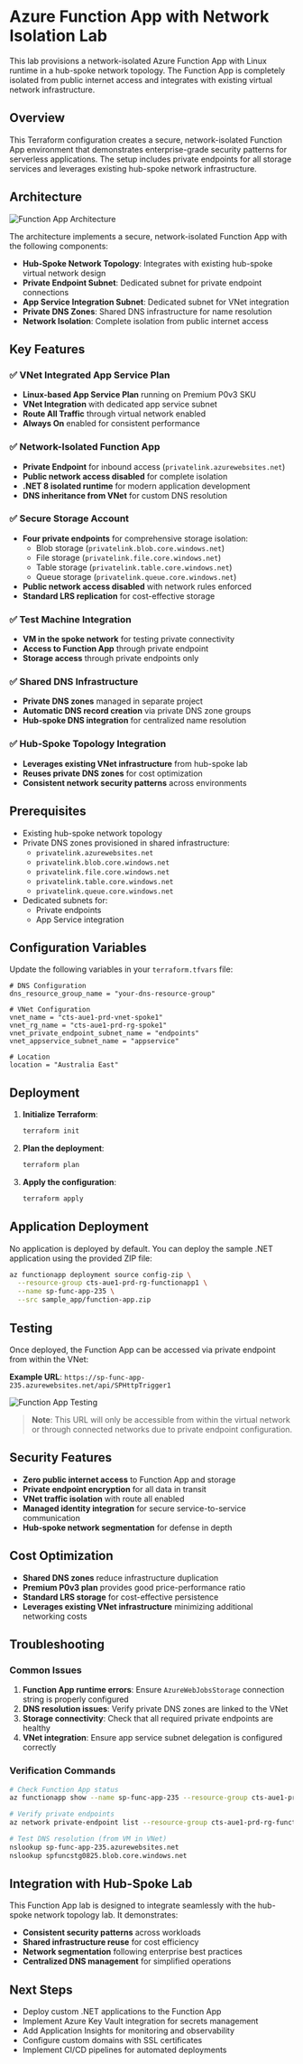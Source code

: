 # Azure Function App with Network Isolation Lab

This lab provisions a network-isolated Azure Function App with Linux runtime in a hub-spoke network topology. The Function App is completely isolated from public internet access and integrates with existing virtual network infrastructure.

## Overview

This Terraform configuration creates a secure, network-isolated Function App environment that demonstrates enterprise-grade security patterns for serverless applications. The setup includes private endpoints for all storage services and leverages existing hub-spoke network infrastructure.

## Architecture

![Function App Architecture](images/function_app_lab.png)

The architecture implements a secure, network-isolated Function App with the following components:

- **Hub-Spoke Network Topology**: Integrates with existing hub-spoke virtual network design
- **Private Endpoint Subnet**: Dedicated subnet for private endpoint connections
- **App Service Integration Subnet**: Dedicated subnet for VNet integration
- **Private DNS Zones**: Shared DNS infrastructure for name resolution
- **Network Isolation**: Complete isolation from public internet access

## Key Features

### ✅ VNet Integrated App Service Plan
- **Linux-based App Service Plan** running on Premium P0v3 SKU
- **VNet Integration** with dedicated app service subnet
- **Route All Traffic** through virtual network enabled
- **Always On** enabled for consistent performance

### ✅ Network-Isolated Function App
- **Private Endpoint** for inbound access (`privatelink.azurewebsites.net`)
- **Public network access disabled** for complete isolation
- **.NET 8 isolated runtime** for modern application development
- **DNS inheritance from VNet** for custom DNS resolution

### ✅ Secure Storage Account
- **Four private endpoints** for comprehensive storage isolation:
  - Blob storage (`privatelink.blob.core.windows.net`)
  - File storage (`privatelink.file.core.windows.net`)
  - Table storage (`privatelink.table.core.windows.net`)
  - Queue storage (`privatelink.queue.core.windows.net`)
- **Public network access disabled** with network rules enforced
- **Standard LRS replication** for cost-effective storage

### ✅ Test Machine Integration
- **VM in the spoke network** for testing private connectivity
- **Access to Function App** through private endpoint
- **Storage access** through private endpoints only

### ✅ Shared DNS Infrastructure
- **Private DNS zones** managed in separate project
- **Automatic DNS record creation** via private DNS zone groups
- **Hub-spoke DNS integration** for centralized name resolution

### ✅ Hub-Spoke Topology Integration
- **Leverages existing VNet infrastructure** from hub-spoke lab
- **Reuses private DNS zones** for cost optimization
- **Consistent network security patterns** across environments

## Prerequisites

- Existing hub-spoke network topology
- Private DNS zones provisioned in shared infrastructure:
  - `privatelink.azurewebsites.net`
  - `privatelink.blob.core.windows.net`
  - `privatelink.file.core.windows.net`
  - `privatelink.table.core.windows.net`
  - `privatelink.queue.core.windows.net`
- Dedicated subnets for:
  - Private endpoints
  - App Service integration

## Configuration Variables

Update the following variables in your `terraform.tfvars` file:

```hcl
# DNS Configuration
dns_resource_group_name = "your-dns-resource-group"

# VNet Configuration
vnet_name = "cts-aue1-prd-vnet-spoke1"
vnet_rg_name = "cts-aue1-prd-rg-spoke1"
vnet_private_endpoint_subnet_name = "endpoints"
vnet_appservice_subnet_name = "appservice"

# Location
location = "Australia East"
```

## Deployment

1. **Initialize Terraform**:
   ```bash
   terraform init
   ```

2. **Plan the deployment**:
   ```bash
   terraform plan
   ```

3. **Apply the configuration**:
   ```bash
   terraform apply
   ```

## Application Deployment

No application is deployed by default. You can deploy the sample .NET application using the provided ZIP file:

```bash
az functionapp deployment source config-zip \
  --resource-group cts-aue1-prd-rg-functionapp1 \
  --name sp-func-app-235 \
  --src sample_app/function-app.zip
```

## Testing

Once deployed, the Function App can be accessed via private endpoint from within the VNet:

**Example URL**: `https://sp-func-app-235.azurewebsites.net/api/SPHttpTrigger1`

![Function App Testing](images/SCR-20250805-pkas.png)

> **Note**: This URL will only be accessible from within the virtual network or through connected networks due to private endpoint configuration.

## Security Features

- **Zero public internet access** to Function App and storage
- **Private endpoint encryption** for all data in transit
- **VNet traffic isolation** with route all enabled
- **Managed identity integration** for secure service-to-service communication
- **Hub-spoke network segmentation** for defense in depth

## Cost Optimization

- **Shared DNS zones** reduce infrastructure duplication
- **Premium P0v3 plan** provides good price-performance ratio
- **Standard LRS storage** for cost-effective persistence
- **Leverages existing VNet infrastructure** minimizing additional networking costs

## Troubleshooting

### Common Issues

1. **Function App runtime errors**: Ensure `AzureWebJobsStorage` connection string is properly configured
2. **DNS resolution issues**: Verify private DNS zones are linked to the VNet
3. **Storage connectivity**: Check that all required private endpoints are healthy
4. **VNet integration**: Ensure app service subnet delegation is configured correctly

### Verification Commands

```bash
# Check Function App status
az functionapp show --name sp-func-app-235 --resource-group cts-aue1-prd-rg-functionapp1

# Verify private endpoints
az network private-endpoint list --resource-group cts-aue1-prd-rg-functionapp1

# Test DNS resolution (from VM in VNet)
nslookup sp-func-app-235.azurewebsites.net
nslookup spfuncstg0825.blob.core.windows.net
```

## Integration with Hub-Spoke Lab

This Function App lab is designed to integrate seamlessly with the hub-spoke network topology lab. It demonstrates:

- **Consistent security patterns** across workloads
- **Shared infrastructure reuse** for cost efficiency
- **Network segmentation** following enterprise best practices
- **Centralized DNS management** for simplified operations

## Next Steps

- Deploy custom .NET applications to the Function App
- Implement Azure Key Vault integration for secrets management
- Add Application Insights for monitoring and observability
- Configure custom domains with SSL certificates
- Implement CI/CD pipelines for automated deployments
